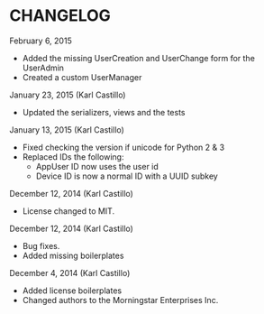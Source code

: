 CHANGELOG
=========
February 6, 2015
- Added the missing UserCreation and UserChange form for the UserAdmin
- Created a custom UserManager

January 23, 2015 (Karl Castillo)
- Updated the serializers, views and the tests

January 13, 2015 (Karl Castillo)
- Fixed checking the version if unicode for Python 2 & 3
- Replaced IDs the following:
  - AppUser ID now uses the user id
  - Device ID is now a normal ID with a UUID subkey

December 12, 2014 (Karl Castillo)
- License changed to MIT.

December 12, 2014 (Karl Castillo)
- Bug fixes.
- Added missing boilerplates

December 4, 2014 (Karl Castillo)
- Added license boilerplates
- Changed authors to the Morningstar Enterprises Inc.
